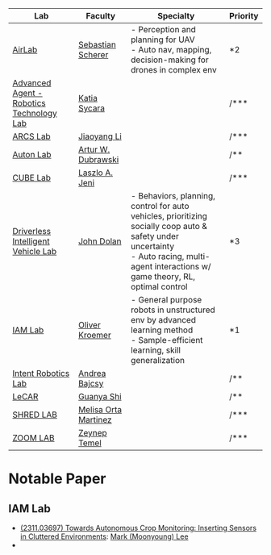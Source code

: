 | Lab                                                                                                                        | Faculty                                                                            | Specialty                                                                                                                                                                                   | Priority |
| -------------------------------------------------------------------------------------------------------------------------- | ---------------------------------------------------------------------------------- | ------------------------------------------------------------------------------------------------------------------------------------------------------------------------------------------- | -------- |
| [AirLab](https://theairlab.org/)                                                                                           | [Sebastian Scherer](https://www.ri.cmu.edu/ri-faculty/sebastian-scherer/)          | - Perception and planning for UAV<br>- Auto nav, mapping, decision-making for drones in complex env                                                                                         | *2       |
| [Advanced Agent - Robotics Technology Lab](https://www.ri.cmu.edu/robotics-groups/advanced-agent-robotics-technology-lab/) | [Katia Sycara](https://www.ri.cmu.edu/ri-faculty/katia-sycara/)                    |                                                                                                                                                                                             | /***     |
| [ARCS Lab](https://arcs-group.github.io/)                                                                                  | [Jiaoyang Li](https://jiaoyangli.me/)                                              |                                                                                                                                                                                             | /***     |
| [Auton Lab](https://autonlab.org/)                                                                                         | [Artur W. Dubrawski](https://www.ri.cmu.edu/ri-faculty/artur-w-dubrawski/)         |                                                                                                                                                                                             | /**      |
| [CUBE Lab](https://laszlojeni.com/index.html#lab)                                                                          | [Laszlo A. Jeni ](https://www.linkedin.com/in/laszlojeni/)                         |                                                                                                                                                                                             | /***     |
| [Driverless Intelligent Vehicle Lab](https://drive-lab-cmu.github.io/)                                                     | [John Dolan](https://www.linkedin.com/in/jmdolan2/)                                | - Behaviors, planning, control for auto vehicles, prioritizing socially coop auto & safety under uncertainty<br>- Auto racing, multi-agent interactions w/ game theory, RL, optimal control | *3       |
| [IAM Lab](https://iamlab-cmu.github.io/)                                                                                   | [Oliver Kroemer](https://www.linkedin.com/in/oliver-kroemer-5bb85bb/)              | - General purpose robots in unstructured env by advanced learning method<br>- Sample-efficient learning, skill generalization                                                               | *1       |
| [Intent Robotics Lab](https://cmu-intentlab.github.io/)                                                                    | [Andrea Bajcsy](https://www.linkedin.com/in/andrea-bajcsy-50023a90/)               |                                                                                                                                                                                             | /**      |
| [LeCAR](https://lecar-lab.github.io/)                                                                                      | [Guanya Shi](https://www.linkedin.com/in/guanya/)                                  |                                                                                                                                                                                             | /**      |
| [SHRED LAB](https://shredlabcmu.github.io/)                                                                                | [Melisa Orta Martinez](https://www.linkedin.com/in/melisa-orta-martinez-a5a0007b/) |                                                                                                                                                                                             | /***     |
| [ZOOM LAB](http://zoomlab.ri.cmu.edu/)                                                                                     | [Zeynep Temel](https://www.linkedin.com/in/zeynep-temel-04a37930/)                 |                                                                                                                                                                                             | /***     |
# Notable Paper
## IAM Lab
- [(2311.03697) Towards Autonomous Crop Monitoring: Inserting Sensors in Cluttered Environments](https://arxiv.org/abs/2311.03697): [Mark (Moonyoung) Lee](https://www.linkedin.com/in/moonrobotics/)
- 